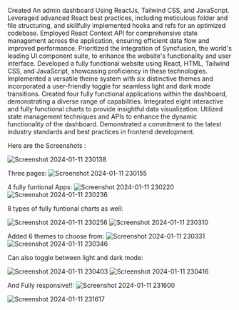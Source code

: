 Created An admin dashboard Using ReactJs, Tailwind CSS, and JavaScript.
Leveraged advanced React best practices, including meticulous folder and file structuring, and skillfully implemented hooks and refs for an optimized codebase.
Employed React Context API for comprehensive state management across the application, ensuring efficient data flow and improved performance.
Prioritized the integration of Syncfusion, the world's leading UI component suite, to enhance the website's functionality and user interface.
Developed a fully functional website using React, HTML, Tailwind CSS, and JavaScript, showcasing proficiency in these technologies.
Implemented a versatile theme system with six distinctive themes and incorporated a user-friendly toggle for seamless light and dark mode transitions.
Created four fully functional applications within the dashboard, demonstrating a diverse range of capabilities.
Integrated eight interactive and fully functional charts to provide insightful data visualization.
Utilized state management techniques and APIs to enhance the dynamic functionality of the dashboard.
Demonstrated a commitment to the latest industry standards and best practices in frontend development.

Here are the Screenshots :

![Screenshot 2024-01-11 230138](https://github.com/ssonmali/Shoppy-an-admin-dashboard/assets/146985996/02745c3d-fd6c-4fac-b6b9-ad4f6b62ec2a)

Three pages:
![Screenshot 2024-01-11 230155](https://github.com/ssonmali/Shoppy-an-admin-dashboard/assets/146985996/5a7f3d8f-994a-4869-a932-669a018520f8)

4 fully funtional Apps:
![Screenshot 2024-01-11 230220](https://github.com/ssonmali/Shoppy-an-admin-dashboard/assets/146985996/39c35c50-114d-4477-adba-42aa79655b17)
![Screenshot 2024-01-11 230236](https://github.com/ssonmali/Shoppy-an-admin-dashboard/assets/146985996/b8937237-660b-4eb7-960d-56a30f3596b4)

8 types of fully funtional charts as well:

![Screenshot 2024-01-11 230256](https://github.com/ssonmali/Shoppy-an-admin-dashboard/assets/146985996/27e69bc3-f318-49ec-828d-d7d031d43f93)
![Screenshot 2024-01-11 230310](https://github.com/ssonmali/Shoppy-an-admin-dashboard/assets/146985996/021b2193-1596-49d0-911b-c98ce54566ea)

Added 6 themes to choose from:
![Screenshot 2024-01-11 230331](https://github.com/ssonmali/Shoppy-an-admin-dashboard/assets/146985996/cfad830a-3cbf-4e9b-a587-3a990cd4ed96)
![Screenshot 2024-01-11 230346](https://github.com/ssonmali/Shoppy-an-admin-dashboard/assets/146985996/ed8a2322-0c0a-4ec9-b444-07fc8d2d4410)

Can also toggle between light and dark mode:

![Screenshot 2024-01-11 230403](https://github.com/ssonmali/Shoppy-an-admin-dashboard/assets/146985996/3c5cbc5c-779d-491d-b0ab-8487eed08feb)
![Screenshot 2024-01-11 230416](https://github.com/ssonmali/Shoppy-an-admin-dashboard/assets/146985996/ca712ce3-d2a7-4ed3-b7d9-363d10b0926f)

And Fully responsive!!:
![Screenshot 2024-01-11 231600](https://github.com/ssonmali/Shoppy-an-admin-dashboard/assets/146985996/d151bd4d-cf4d-4f0b-b4af-239970cbb874)

![Screenshot 2024-01-11 231617](https://github.com/ssonmali/Shoppy-an-admin-dashboard/assets/146985996/f9183570-03d1-4d94-b3e8-cf6101d6ae39)




